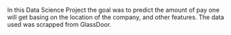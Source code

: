In this Data Science Project the goal was to predict the amount of pay one will get basing on the location of the company, and other features. The data used was scrapped from GlassDoor. 
